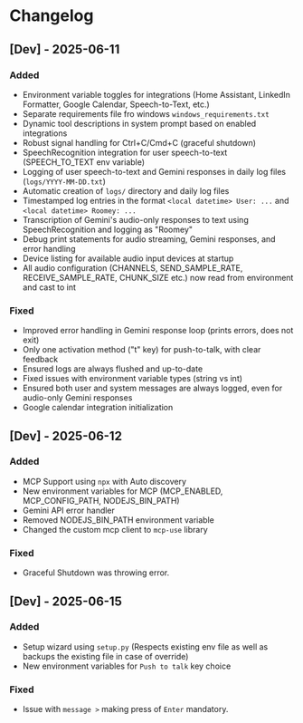# Changelog

## [Dev] - 2025-06-11
### Added
- Environment variable toggles for integrations (Home Assistant, LinkedIn Formatter, Google Calendar, Speech-to-Text, etc.)
- Separate requirements file fro windows `windows_requirements.txt`
- Dynamic tool descriptions in system prompt based on enabled integrations
- Robust signal handling for Ctrl+C/Cmd+C (graceful shutdown)
- SpeechRecognition integration for user speech-to-text (SPEECH_TO_TEXT env variable)
- Logging of user speech-to-text and Gemini responses in daily log files (`logs/YYYY-MM-DD.txt`)
- Automatic creation of `logs/` directory and daily log files
- Timestamped log entries in the format `<local datetime> User: ...` and `<local datetime> Roomey: ...`
- Transcription of Gemini's audio-only responses to text using SpeechRecognition and logging as "Roomey"
- Debug print statements for audio streaming, Gemini responses, and error handling
- Device listing for available audio input devices at startup
- All audio configuration (CHANNELS, SEND_SAMPLE_RATE, RECEIVE_SAMPLE_RATE, CHUNK_SIZE etc.) now read from environment and cast to int

### Fixed
- Improved error handling in Gemini response loop (prints errors, does not exit)
- Only one activation method ("t" key) for push-to-talk, with clear feedback
- Ensured logs are always flushed and up-to-date
- Fixed issues with environment variable types (string vs int)
- Ensured both user and system messages are always logged, even for audio-only Gemini responses
- Google calendar integration initialization


## [Dev] - 2025-06-12
### Added
- MCP Support using `npx` with Auto discovery
- New environment variables for MCP (MCP_ENABLED, MCP_CONFIG_PATH, NODEJS_BIN_PATH)
- Gemini API error handler 
- Removed NODEJS_BIN_PATH environment variable
- Changed the custom mcp client to `mcp-use` library

### Fixed
- Graceful Shutdown was throwing error.

## [Dev] - 2025-06-15
### Added
- Setup wizard using `setup.py` (Respects existing env file as well as backups the existing file in case of override)
- New environment variables for `Push to talk` key choice

### Fixed
- Issue with `message >` making press of `Enter` mandatory. 